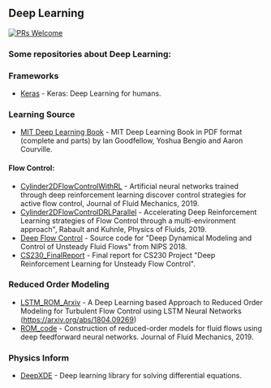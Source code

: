 ## Deep Learning

[![PRs Welcome](https://img.shields.io/badge/PRs-welcome-brightgreen.svg?style=flat-square)](http://makeapullrequest.com)


### Some repositories about Deep Learning:

### Frameworks
* [Keras](https://github.com/keras-team/keras) - Keras: Deep Learning for humans.

### Learning Source
* [MIT Deep Learning Book](https://github.com/janishar/mit-deep-learning-book-pdf) - MIT Deep Learning Book in PDF format (complete and parts) by Ian Goodfellow, Yoshua Bengio and Aaron Courville.

#### Flow Control:
* [Cylinder2DFlowControlWithRL](https://github.com/jerabaul29/Cylinder2DFlowControlDRL) - Artificial neural networks trained through deep reinforcement learning discover control strategies for active flow control, Journal of Fluid Mechanics, 2019.
* [Cylinder2DFlowControlDRLParallel](https://github.com/jerabaul29/Cylinder2DFlowControlDRLParallel) - Accelerating Deep Reinforcement Learning strategies of Flow Control through a multi-environment approach", Rabault and Kuhnle, Physics of Fluids, 2019.
* [Deep Flow Control](https://github.com/sisl/deep_flow_control) - Source code for "Deep Dynamical Modeling and Control of Unsteady Fluid Flows" from NIPS 2018.
* [CS230_FinalReport](https://github.com/ancorso/CS230_FinalReport) - Final report for CS230 Project "Deep Reinforcement Learning for Unsteady Flow Control".

### Reduced Order Modeling
* [LSTM_ROM_Arxiv](https://github.com/arvindmohan/LSTM_ROM_Arxiv) - A Deep Learning based Approach to Reduced Order Modeling for Turbulent Flow Control using LSTM Neural Networks (https://arxiv.org/abs/1804.09269)
* [ROM_code](https://github.com/hugolui/ROM_code) - Construction of reduced-order models for fluid flows using deep feedforward neural networks. Journal of Fluid Mechanics, 2019.

### Physics Inform
* [DeepXDE](https://github.com/lululxvi/deepxde) - Deep learning library for solving differential equations.










